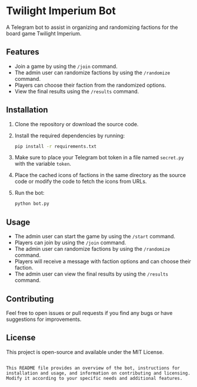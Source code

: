 # Twilight Imperium Bot

A Telegram bot to assist in organizing and randomizing factions for the board game Twilight Imperium.

## Features

- Join a game by using the `/join` command.
- The admin user can randomize factions by using the `/randomize` command.
- Players can choose their faction from the randomized options.
- View the final results using the `/results` command.

## Installation

1. Clone the repository or download the source code.
2. Install the required dependencies by running:

   ```bash
   pip install -r requirements.txt
   ```

3. Make sure to place your Telegram bot token in a file named `secret.py` with the variable `token`.

4. Place the cached icons of factions in the same directory as the source code or modify the code to fetch the icons from URLs.

5. Run the bot:

   ```bash
   python bot.py
   ```

## Usage

- The admin user can start the game by using the `/start` command.
- Players can join by using the `/join` command.
- The admin user can randomize factions by using the `/randomize` command.
- Players will receive a message with faction options and can choose their faction.
- The admin user can view the final results by using the `/results` command.

## Contributing

Feel free to open issues or pull requests if you find any bugs or have suggestions for improvements.

## License

This project is open-source and available under the MIT License.
```

This README file provides an overview of the bot, instructions for installation and usage, and information on contributing and licensing. Modify it according to your specific needs and additional features.
